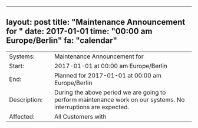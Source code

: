 --- 
 layout: post 
 title: "Maintenance Announcement for " 
 date: 2017-01-01 
 time: "00:00 am Europe/Berlin" 
 fa: "calendar" 
 --- 
 |                   |   |                                                                      | 
 |-------------------|---|----------------------------------------------------------------------| 
 | Systems:          |   | Maintenance Announcement for | 
 | Start:            |   | 2017-01-01 at 00:00 am Europe/Berlin | 
 | End:              |   | Planned for 2017-01-01 at 00:00 am  Europe/Berlin | 
 | Description:      |   | During the above period we are going to perform maintenance work on our  systems. No interruptions are expected. | 
 | Affected:         |   |All Customers with  | 
